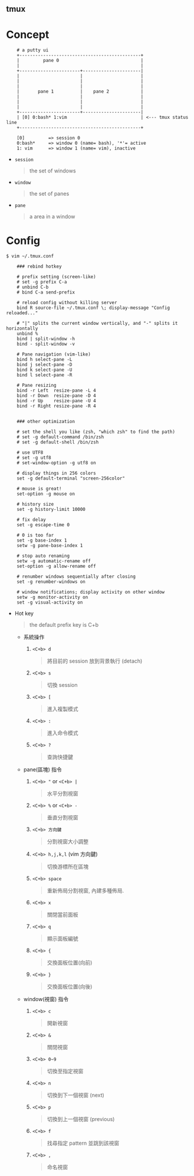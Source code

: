 tmux
---

# Concept

```
    # a putty ui
    +----------------------------------------------+
    |         pane 0                               |
    |                                              |
    +-----------------------+----------------------|
    |                       |                      |
    |                       |                      |
    |                       |                      |
    |       pane 1          |    pane 2            |
    |                       |                      |
    |                       |                      |
    |                       |                      |
    +-----------------------+----------------------|
    | [0] 0:bash* 1:vim                            | <--- tmux status line
    +----------------------------------------------+

    [0]         => session 0
    0:bash*     => window 0 (name= bash), '*'= active
    1: vim      => window 1 (name= vim), inactive

```


+ `session`
    > the set of windows

+ `window`
    > the set of panes

+ `pane`
    > a area in a window

# Config

```shell
$ vim ~/.tmux.conf

    ### rebind hotkey

    # prefix setting (screen-like)
    # set -g prefix C-a
    # unbind C-b
    # bind C-a send-prefix

    # reload config without killing server
    bind R source-file ~/.tmux.conf \; display-message "Config reloaded..."

    # "|" splits the current window vertically, and "-" splits it horizontally
    unbind %
    bind | split-window -h
    bind - split-window -v

    # Pane navigation (vim-like)
    bind h select-pane -L
    bind j select-pane -D
    bind k select-pane -U
    bind l select-pane -R

    # Pane resizing
    bind -r Left  resize-pane -L 4
    bind -r Down  resize-pane -D 4
    bind -r Up    resize-pane -U 4
    bind -r Right resize-pane -R 4


    ### other optimization

    # set the shell you like (zsh, "which zsh" to find the path)
    # set -g default-command /bin/zsh
    # set -g default-shell /bin/zsh

    # use UTF8
    # set -g utf8
    # set-window-option -g utf8 on

    # display things in 256 colors
    set -g default-terminal "screen-256color"

    # mouse is great!
    set-option -g mouse on

    # history size
    set -g history-limit 10000

    # fix delay
    set -g escape-time 0

    # 0 is too far
    set -g base-index 1
    setw -g pane-base-index 1

    # stop auto renaming
    setw -g automatic-rename off
    set-option -g allow-rename off

    # renumber windows sequentially after closing
    set -g renumber-windows on

    # window notifications; display activity on other window
    setw -g monitor-activity on
    set -g visual-activity on
```

+ Hot key
    > the default prefix key is C+b

    - 系統操作

        1. `<C+b> d`
            > 將目前的 session 放到背景執行 (detach)
        1. `<C+b> s`
            > 切換 session
        1. `<C+b> [`
            > 進入複製模式
        1. `<C+b> :`
            > 進入命令模式
        1. `<C+b> ?`
            > 查詢快捷鍵

    - pane(區塊) 指令

        1. `<C+b> "` or `<C+b> |`
            > 水平分割視窗
        1. `<C+b> %` or `<C+b> -`
            > 垂直分割視窗
        1. `<C+b> 方向鍵`
            > 分割視窗大小調整
        1. `<C+b> h,j,k,l` (vim 方向鍵)
            > 切換游標所在區塊
        1. `<C+b> space`
            > 重新佈局分割視窗, 內建多種佈局.
        1. `<C+b> x`
            > 關閉當前面板
        1. `<C+b> q`
            > 顯示面板編號
        1. `<C+b> {`
            > 交換面板位置(向前)
        1. `<C+b> }`
            > 交換面板位置(向後)

    - window(視窗) 指令

        1. `<C+b> c`
            > 開新視窗
        1. `<C+b> &`
            > 關閉視窗
        1. `<C+b> 0~9`
            > 切換至指定視窗
        1. `<C+b> n`
            > 切換到下一個視窗 (next)
        1. `<C+b> p`
            > 切換到上一個視窗 (previous)
        1. `<C+b> f`
            > 找尋指定 pattern 並跳到該視窗
        1. `<C+b> ,`
            > 命名視窗



